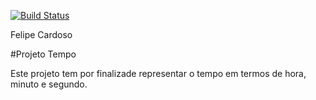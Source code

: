 [![Build Status](https://travis-ci.org/fpcardoso/aula09Exer02.svg?branch=master)](https://travis-ci.org/fpcardoso/aula09Exer02)

Felipe Cardoso

#Projeto Tempo

Este projeto tem por finalizade representar o tempo em termos de hora, minuto e segundo.


